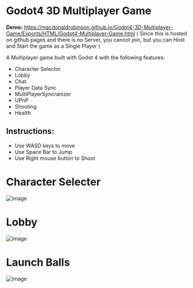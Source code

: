 # Godot4 3D Multiplayer Game

**Demo:** https://macdonaldrobinson.github.io/Godot4-3D-Multiplayer-Game/Exports/HTML/Godot4-Multiplayer-Game.html ( Since this is hosted on github pages and there is no Server, you cannot join, but you can Host and Start the game as a Single Player )

A Multiplayer game built with Godot 4 with the following features:
- Character Selector
- Lobby
- Chat
- Player Data Sync
- MultiPlayerSyncranizer
- UPnP
- Shooting 
- Health

## Instructions:
- Use WASD keys to move
- Use Space Bar to Jump
- Use Right mouse button to Shoot

# Character Selecter
![image](https://github.com/MacdonaldRobinson/Godot4-3D-Multiplayer-Game/assets/18366446/2cdbf508-4c81-4a92-9949-8ed5e21e9041)

# Lobby
![image](https://github.com/MacdonaldRobinson/Godot4-3D-Multiplayer-Game/assets/18366446/dc0a0d63-d06d-46a7-addc-35160d3961d2)

# Launch Balls
![image](https://github.com/MacdonaldRobinson/Godot4-3D-Multiplayer-Game/assets/18366446/9b86944b-8c42-4b6b-8579-e38bb01c8963)
